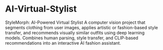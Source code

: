 # AI-Virtual-Stylist
StyleMorph: AI-Powered Virtual Stylist  A computer vision project that segments clothing from user images, applies artistic or fashion-based style transfer, and recommends visually similar outfits using deep learning models. Combines human parsing, style transfer, and CLIP-based recommendations into an interactive AI fashion assistant.
